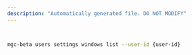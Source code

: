 ```yaml
---
description: "Automatically generated file. DO NOT MODIFY"
---
```


```bash


mgc-beta users settings windows list --user-id {user-id}

```